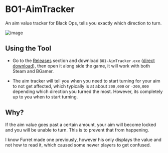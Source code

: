 # BO1-AimTracker
An aim value tracker for Black Ops, tells you exactly which direction to turn.

![image](https://github.com/user-attachments/assets/ad498363-c21c-411e-8234-526bb4f8fcc2)

## Using the Tool
- Go to the [Releases](https://github.com/BlackOpsOne/BO1-AimTracker/releases/latest) section and download `BO1-AimTracker.exe` ([direct download](https://github.com/BlackOpsOne/BO1-AimTracker/releases/latest/download/BO1-AimTracker.exe)), then open it along side the game, it will work with both Steam and BGamer.

- The aim tracker will tell you when you need to start turning for your aim to not get affected, which typically is at about `200,000` or `-200,000` depending which direction you turned the most. However, its completely up to you when to start turning.

## Why?
If the aim value goes past a certain amount, your aim will become locked and you will be unable to turn. This is to prevent that from happening.

I know Furret made one previously, however his only displays the value and not how to read it, which caused some newer players to get confused.
